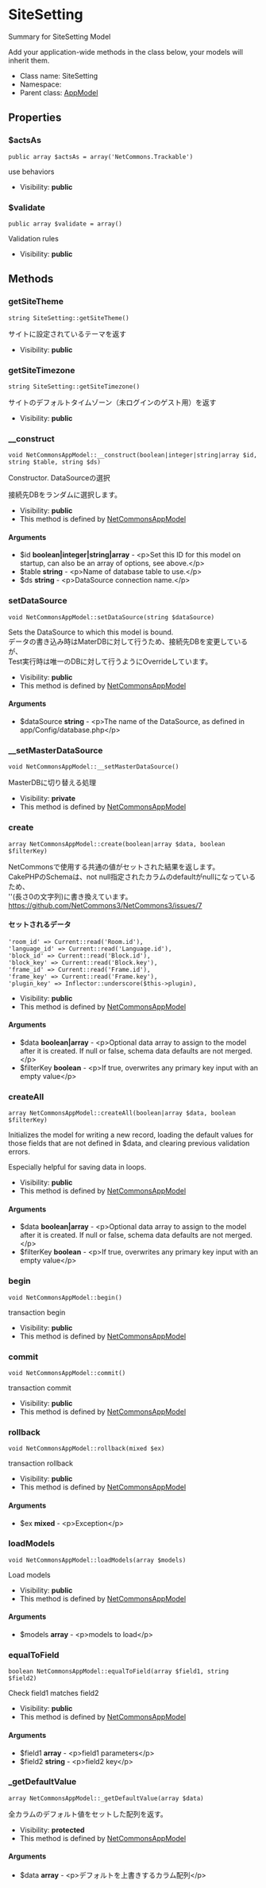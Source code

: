 SiteSetting
===============

Summary for SiteSetting Model

Add your application-wide methods in the class below, your models
will inherit them.


* Class name: SiteSetting
* Namespace: 
* Parent class: [AppModel](AppModel.md)





Properties
----------


### $actsAs

    public array $actsAs = array('NetCommons.Trackable')

use behaviors



* Visibility: **public**


### $validate

    public array $validate = array()

Validation rules



* Visibility: **public**


Methods
-------


### getSiteTheme

    string SiteSetting::getSiteTheme()

サイトに設定されているテーマを返す



* Visibility: **public**




### getSiteTimezone

    string SiteSetting::getSiteTimezone()

サイトのデフォルトタイムゾーン（未ログインのゲスト用）を返す



* Visibility: **public**




### __construct

    void NetCommonsAppModel::__construct(boolean|integer|string|array $id, string $table, string $ds)

Constructor. DataSourceの選択

接続先DBをランダムに選択します。

* Visibility: **public**
* This method is defined by [NetCommonsAppModel](NetCommonsAppModel.md)


#### Arguments
* $id **boolean|integer|string|array** - &lt;p&gt;Set this ID for this model on startup,
can also be an array of options, see above.&lt;/p&gt;
* $table **string** - &lt;p&gt;Name of database table to use.&lt;/p&gt;
* $ds **string** - &lt;p&gt;DataSource connection name.&lt;/p&gt;



### setDataSource

    void NetCommonsAppModel::setDataSource(string $dataSource)

Sets the DataSource to which this model is bound.<br>
データの書き込み時はMaterDBに対して行うため、接続先DBを変更しているが、<br>
Test実行時は唯一のDBに対して行うようにOverrideしています。



* Visibility: **public**
* This method is defined by [NetCommonsAppModel](NetCommonsAppModel.md)


#### Arguments
* $dataSource **string** - &lt;p&gt;The name of the DataSource, as defined in app/Config/database.php&lt;/p&gt;



### __setMasterDataSource

    void NetCommonsAppModel::__setMasterDataSource()

MasterDBに切り替える処理



* Visibility: **private**
* This method is defined by [NetCommonsAppModel](NetCommonsAppModel.md)




### create

    array NetCommonsAppModel::create(boolean|array $data, boolean $filterKey)

NetCommonsで使用する共通の値がセットされた結果を返します。<br>
CakePHPのSchemaは、not null指定されたカラムのdefaultがnullになっているため、<br>
''(長さ0の文字列)に書き換えています。<br>
https://github.com/NetCommons3/NetCommons3/issues/7

#### セットされるデータ
```
'room_id' => Current::read('Room.id'),
'language_id' => Current::read('Language.id'),
'block_id' => Current::read('Block.id'),
'block_key' => Current::read('Block.key'),
'frame_id' => Current::read('Frame.id'),
'frame_key' => Current::read('Frame.key'),
'plugin_key' => Inflector::underscore($this->plugin),
```

* Visibility: **public**
* This method is defined by [NetCommonsAppModel](NetCommonsAppModel.md)


#### Arguments
* $data **boolean|array** - &lt;p&gt;Optional data array to assign to the model after it is created. If null or false,
  schema data defaults are not merged.&lt;/p&gt;
* $filterKey **boolean** - &lt;p&gt;If true, overwrites any primary key input with an empty value&lt;/p&gt;



### createAll

    array NetCommonsAppModel::createAll(boolean|array $data, boolean $filterKey)

Initializes the model for writing a new record, loading the default values
for those fields that are not defined in $data, and clearing previous validation errors.

Especially helpful for saving data in loops.

* Visibility: **public**
* This method is defined by [NetCommonsAppModel](NetCommonsAppModel.md)


#### Arguments
* $data **boolean|array** - &lt;p&gt;Optional data array to assign to the model after it is created. If null or false,
  schema data defaults are not merged.&lt;/p&gt;
* $filterKey **boolean** - &lt;p&gt;If true, overwrites any primary key input with an empty value&lt;/p&gt;



### begin

    void NetCommonsAppModel::begin()

transaction begin



* Visibility: **public**
* This method is defined by [NetCommonsAppModel](NetCommonsAppModel.md)




### commit

    void NetCommonsAppModel::commit()

transaction commit



* Visibility: **public**
* This method is defined by [NetCommonsAppModel](NetCommonsAppModel.md)




### rollback

    void NetCommonsAppModel::rollback(mixed $ex)

transaction rollback



* Visibility: **public**
* This method is defined by [NetCommonsAppModel](NetCommonsAppModel.md)


#### Arguments
* $ex **mixed** - &lt;p&gt;Exception&lt;/p&gt;



### loadModels

    void NetCommonsAppModel::loadModels(array $models)

Load models



* Visibility: **public**
* This method is defined by [NetCommonsAppModel](NetCommonsAppModel.md)


#### Arguments
* $models **array** - &lt;p&gt;models to load&lt;/p&gt;



### equalToField

    boolean NetCommonsAppModel::equalToField(array $field1, string $field2)

Check field1 matches field2



* Visibility: **public**
* This method is defined by [NetCommonsAppModel](NetCommonsAppModel.md)


#### Arguments
* $field1 **array** - &lt;p&gt;field1 parameters&lt;/p&gt;
* $field2 **string** - &lt;p&gt;field2 key&lt;/p&gt;



### _getDefaultValue

    array NetCommonsAppModel::_getDefaultValue(array $data)

全カラムのデフォルト値をセットした配列を返す。



* Visibility: **protected**
* This method is defined by [NetCommonsAppModel](NetCommonsAppModel.md)


#### Arguments
* $data **array** - &lt;p&gt;デフォルトを上書きするカラム配列&lt;/p&gt;


